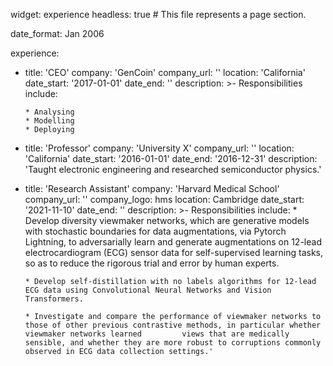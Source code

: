 widget: experience
headless: true  # This file represents a page section.


date_format: Jan 2006


experience:
  - title: 'CEO'
    company: 'GenCoin'
    company_url: ''
    location: 'California'
    date_start: '2017-01-01'
    date_end: ''
    description: >-
        Responsibilities include:
        
        * Analysing
        * Modelling
        * Deploying
        
  - title: 'Professor'
    company: 'University X'
    company_url: ''
    location: 'California'
    date_start: '2016-01-01'
    date_end: '2016-12-31'
    description: 'Taught electronic engineering and researched semiconductor physics.'
  
  - title: 'Research Assistant'
    company: 'Harvard Medical School'
    company_url: ''
    company_logo: hms
    location: Cambridge
    date_start: '2021-11-10'
    date_end: ''
    description: >-
        Responsibilities include:
        * Develop diversity viewmaker networks, which are generative models with stochastic boundaries for data augmentations, via Pytorch Lightning, to adversarially           learn and generate augmentations on 12-lead electrocardiogram (ECG) sensor data for self-supervised learning tasks, so as to reduce the rigorous trial and error           by human experts. 

        * Develop self-distillation with no labels algorithms for 12-lead ECG data using Convolutional Neural Networks and Vision Transformers. 

        * Investigate and compare the performance of viewmaker networks to those of other previous contrastive methods, in particular whether viewmaker networks learned         views that are medically sensible, and whether they are more robust to corruptions commonly observed in ECG data collection settings.'
    
 
